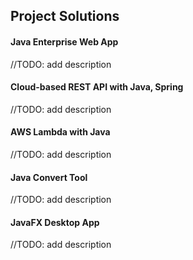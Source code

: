 ## Project Solutions

#### Java Enterprise Web App
//TODO: add description

#### Cloud-based REST API with Java, Spring
//TODO: add description

#### AWS Lambda with Java
//TODO: add description

#### Java Convert Tool
//TODO: add description

#### JavaFX Desktop App
//TODO: add description